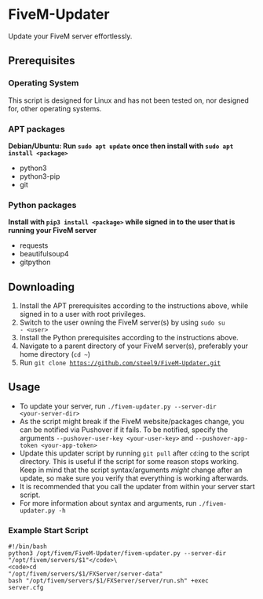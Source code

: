 # FiveM-Updater
Update your FiveM server effortlessly.

## Prerequisites
### Operating System
This script is designed for Linux and has not been tested on, nor designed for, other operating systems.

### APT packages
**Debian/Ubuntu: Run <code>sudo apt update</code> once then install with <code>sudo apt install \<package\></code>**
- python3
- python3-pip
- git

### Python packages
**Install with <code>pip3 install \<package\></code> while signed in to the user that is running your FiveM server**
- requests
- beautifulsoup4
- gitpython

## Downloading
1. Install the APT prerequisites according to the instructions above, while signed in to a user with root privileges.
2. Switch to the user owning the FiveM server(s) by using <code>sudo su - \<user\></code>
3. Install the Python prerequisites according to the instructions above.
4. Navigate to a parent directory of your FiveM server(s), preferably your home directory (<code>cd ~</code>)
5. Run <code>git clone https://github.com/steel9/FiveM-Updater.git</code>

## Usage
- To update your server, run <code>./fivem-updater.py --server-dir \<your-server-dir\></code>
- As the script might break if the FiveM website/packages change, you can be notified via Pushover if it fails. To be notified, specify the arguments <code>--pushover-user-key \<your-user-key\></code> and <code>--pushover-app-token \<your-app-token\></code>
- Update this updater script by running <code>git pull</code> after <code>cd</code>:ing to the script directory. This is useful if the script for some reason stops working. Keep in mind that the script syntax/arguments _might_ change after an update, so make sure you verify that everything is working afterwards.
- It is recommended that you call the updater from within your server start script.
- For more information about syntax and arguments, run <code>./fivem-updater.py -h</code>

### Example Start Script
<code>#!/bin/bash</code>\
<code>python3 /opt/fivem/FiveM-Updater/fivem-updater.py --server-dir "/opt/fivem/servers/$1"</code>\
<code>cd "/opt/fivem/servers/$1/FXServer/server-data"</code>\
<code>bash "/opt/fivem/servers/$1/FXServer/server/run.sh" +exec server.cfg</code>
